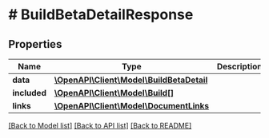 # # BuildBetaDetailResponse

## Properties

Name | Type | Description | Notes
------------ | ------------- | ------------- | -------------
**data** | [**\OpenAPI\Client\Model\BuildBetaDetail**](BuildBetaDetail.md) |  | 
**included** | [**\OpenAPI\Client\Model\Build[]**](Build.md) |  | [optional] 
**links** | [**\OpenAPI\Client\Model\DocumentLinks**](DocumentLinks.md) |  | 

[[Back to Model list]](../../README.md#documentation-for-models) [[Back to API list]](../../README.md#documentation-for-api-endpoints) [[Back to README]](../../README.md)



